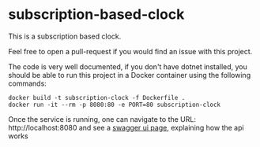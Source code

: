 # subscription-based-clock

This is a subscription based clock.

Feel free to open a pull-request if you would find an issue with this project.

The code is very well documented, if you don't have dotnet installed, you should be able to run this
project in a Docker container using the following commands:

```
docker build -t subscription-clock -f Dockerfile .
docker run -it --rm -p 8080:80 -e PORT=80 subscription-clock
```

Once the service is running, one can navigate to the URL: http://localhost:8080 and see a [swagger ui page](https://editor.swagger.io), explaining how the api works


